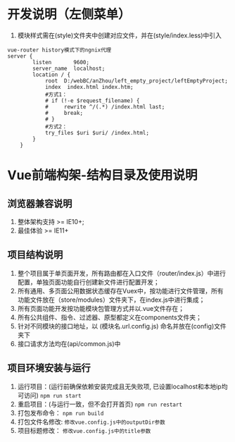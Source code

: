 # 开发说明（左侧菜单）
1. 模块样式需在(style)文件夹中创建对应文件，并在(style/index.less)中引入

```
vue-router history模式下的ngnix代理
server {
        listen       9600;
        server_name  localhost;
		location / {
			root  D:/webBC/anZhou/left_empty_project/leftEmptyProject;
            index  index.html index.htm;
            #方式1：
            # if (!-e $request_filename) {
            #     rewrite ^/(.*) /index.html last;
            #     break;
            # } 
            #方式2： 
            try_files $uri $uri/ /index.html;  
        }
    }
```
# Vue前端构架-结构目录及使用说明

## 浏览器兼容说明
1. 整体架构支持 >= IE10+;
2. 最佳体验 >= IE11+

## 项目结构说明
1. 整个项目属于单页面开发，所有路由都在入口文件（router/index.js）中进行配置，单独页面功能自行创建新文件进行配置开发；
2. 所有通用、多页面公用数据状态缓存在Vuex中，按功能进行文件管理，所有功能文件放在（store/modules）文件夹下，在index.js中进行集成；
3. 所有页面功能开发按功能模块包管理方式并以.vue文件存在；
4. 所有公共组件、指令、过滤器、原型都定义在components文件夹；
5. 针对不同模块的接口地址，以 (模块名.url.config.js) 命名并放在(config)文件夹下
6. 接口请求方法均在(api/common.js)中


## 项目环境安装与运行
1. 运行项目：(运行前确保依赖安装完成且无失败项, 已设置localhost和本地ip均可访问)
 `npm run start`
2. 重启项目：(与运行一致，但不会打开首页)
 `npm run restart`
3. 打包发布命令：
 `npm run build`
4. 打包文件名修改:
  `修改vue.config.js中的outputDir参数`
5. 项目标题修改：
   `修改vue.config.js中的title参数`
